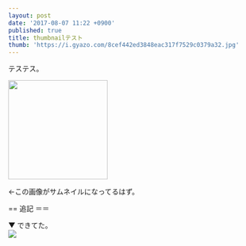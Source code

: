 ```yaml
---
layout: post
date: '2017-08-07 11:22 +0900'
published: true
title: thumbnailテスト
thumb: 'https://i.gyazo.com/8cef442ed3848eac317f7529c0379a32.jpg'
---
```

テステス。

<image src="https://i.gyazo.com/8cef442ed3848eac317f7529c0379a32.jpg" width="200px">

←この画像がサムネイルになってるはず。

<p>== 追記 ＝＝</p>

▼ できてた。<br>
<image src="https://i.gyazo.com/74e00d2f43a5405d82e45317ee6c5584.png">
